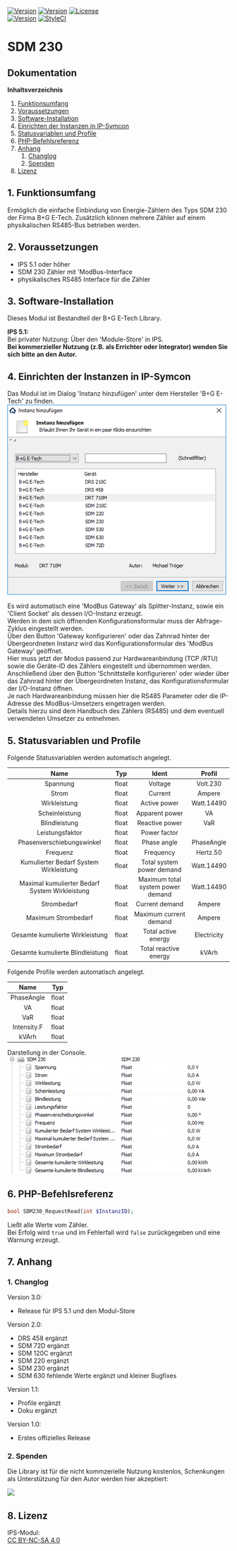 [![Version](https://img.shields.io/badge/Symcon-PHPModul-red.svg)](https://www.symcon.de/service/dokumentation/entwicklerbereich/sdk-tools/sdk-php/)
[![Version](https://img.shields.io/badge/Modul%20Version-3.00-blue.svg)]()
[![License](https://img.shields.io/badge/License-CC%20BY--NC--SA%204.0-green.svg)](https://creativecommons.org/licenses/by-nc-sa/4.0/)  
[![Version](https://img.shields.io/badge/Symcon%20Version-5.1%20%3E-green.svg)](https://www.symcon.de/forum/threads/30857-IP-Symcon-5-1-%28Stable%29-Changelog)
[![StyleCI](https://styleci.io/repos/107579755/shield?style=flat)](https://styleci.io/repos/107579755)  

# SDM 230

## Dokumentation

**Inhaltsverzeichnis**

1. [Funktionsumfang](#1-funktionsumfang)  
2. [Voraussetzungen](#2-voraussetzungen)  
3. [Software-Installation](#3-software-installation) 
4. [Einrichten der Instanzen in IP-Symcon](#4-einrichten-der-instanzen-in-ip-symcon)
5. [Statusvariablen und Profile](#5-statusvariablen-und-profile)  
6. [PHP-Befehlsreferenz](#6-php-befehlsreferenz)   
7. [Anhang](#7-anhang)  
    1. [Changlog](#1-changlog)
    2. [Spenden](#2-spenden)
8. [Lizenz](#8-lizenz)

## 1. Funktionsumfang

Ermöglich die einfache Einbindung von Energie-Zählern des Typs SDM 230 der Firma B+G E-Tech. 
Zusätzlich können mehrere Zähler auf einem physikalischen RS485-Bus betrieben werden.  

## 2. Voraussetzungen

 - IPS 5.1 oder höher  
 - SDM 230 Zähler mit 'ModBus-Interface 
 - physikalisches RS485 Interface für die Zähler  

## 3. Software-Installation

Dieses Modul ist Bestandteil der B+G E-Tech Library.

**IPS 5.1:**  
   Bei privater Nutzung:
     Über den 'Module-Store' in IPS.  
   **Bei kommerzieller Nutzung (z.B. als Errichter oder Integrator) wenden Sie sich bitte an den Autor.**  

## 4. Einrichten der Instanzen in IP-Symcon

Das Modul ist im Dialog 'Instanz hinzufügen' unter dem Hersteller 'B+G E-Tech' zu finden.  
![Instanz hinzufügen](../imgs/add1.png)  

Es wird automatisch eine 'ModBus Gateway' als Splitter-Instanz, sowie ein 'Client Socket' als dessen I/O-Instanz erzeugt.  
Werden in dem sich öffnenden Konfigurationsformular muss der Abfrage-Zyklus eingestellt werden.  
Über den Button 'Gateway konfigurieren' oder das Zahnrad hinter der Übergeordneten Instanz wird das Konfigurationsformular des 'ModBus Gateway' geöffnet.  
Hier muss jetzt der Modus passend zur Hardwareanbindung (TCP /RTU) sowie die Geräte-ID des Zählers eingestellt und übernommen werden.  
Anschließend über den Button 'Schnittstelle konfigurieren' oder wieder über das Zahnrad hinter der Übergeordneten Instanz, das Konfigurationsformular der I/O-Instanz öffnen.  
Je nach Hardwareanbindung müssen hier die RS485 Parameter oder die IP-Adresse des ModBus-Umsetzers eingetragen werden.  
Details hierzu sind dem Handbuch des Zählers (RS485) und dem eventuell verwendeten Umsetzer zu entnehmen.  

## 5. Statusvariablen und Profile

Folgende Statusvariablen werden automatisch angelegt.  

| Name                                              | Typ   | Ident                                      | Profil       |
| :-----------------------------------------------: | :---: | :----------------------------------------: | :----------: |
| Spannung                                          | float | Voltage                                    | Volt.230     |
| Strom                                             | float | Current                                    | Ampere       |
| Wirkleistung                                      | float | Active power                               | Watt.14490   |
| Scheinleistung                                    | float | Apparent power                             | VA           |
| Blindleistung                                     | float | Reactive power                             | VaR          |
| Leistungsfaktor                                   | float | Power factor                               |              |
| Phasenverschiebungswinkel                         | float | Phase angle                                | PhaseAngle   |
| Frequenz                                          | float | Frequency                                  | Hertz.50     |
| Kumulierter Bedarf System Wirkleistung            | float | Total system power demand                  | Watt.14490   |
| Maximal kumulierter Bedarf System Wirkleistung    | float | Maximum total system power demand          | Watt.14490   |
| Strombedarf                                       | float | Current demand                             | Ampere       |
| Maximum Strombedarf                               | float | Maximum current demand                     | Ampere       |
| Gesamte kumulierte Wirkleistung                   | float | Total active energy                        | Electricity  |
| Gesamte kumulierte Blindleistung                  | float | Total reactive energy                      | kVArh        |

Folgende Profile werden automatisch angelegt.  

| Name        | Typ   |
| :---------: | :---: |
| PhaseAngle  | float |
| VA          | float |
| VaR         | float |
| Intensity.F | float |
| kVArh       | float |

Darstellung in der Console.  
![Instanz](../imgs/SDM230.png) 

## 6. PHP-Befehlsreferenz

```php
bool SDM230_RequestRead(int $InstanzID);
```
Ließt alle Werte vom Zähler.  
Bei Erfolg wird `true` und im Fehlerfall wird `false` zurückgegeben und eine Warnung erzeugt.  


## 7. Anhang

### 1. Changlog

Version 3.0:  
 - Release für IPS 5.1 und den Modul-Store  

Version 2.0:  
 - DRS 458 ergänzt  
 - SDM 72D ergänzt  
 - SDM 120C ergänzt  
 - SDM 220 ergänzt  
 - SDM 230 ergänzt  
 - SDM 630 fehlende Werte ergänzt und kleiner Bugfixes  

Version 1.1:  
 - Profile ergänzt  
 - Doku ergänzt  

Version 1.0:  
 - Erstes offizielles Release  

### 2. Spenden  
  
  Die Library ist für die nicht kommzerielle Nutzung kostenlos, Schenkungen als Unterstützung für den Autor werden hier akzeptiert:  

<a href="https://www.paypal.com/cgi-bin/webscr?cmd=_s-xclick&hosted_button_id=G2SLW2MEMQZH2" target="_blank"><img src="https://www.paypalobjects.com/de_DE/DE/i/btn/btn_donate_LG.gif" border="0" /></a>

## 8. Lizenz

  IPS-Modul:  
  [CC BY-NC-SA 4.0](https://creativecommons.org/licenses/by-nc-sa/4.0/)  
 
